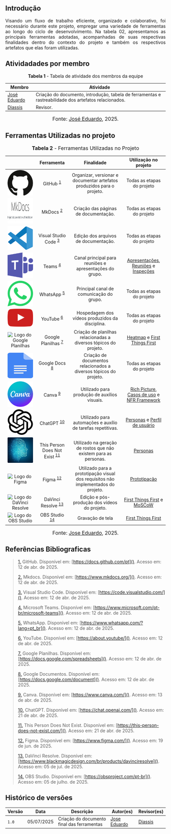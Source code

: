 ## Introdução

<p align="justify">
Visando um fluxo de trabalho eficiente, organizado e colaborativo, foi necessário durante este projeto, empregar uma variedade de ferramentas ao longo do ciclo de desenvolvimento. Na tabela 02, apresentamos as principais ferramentas adotadas, acompanhadas de suas respectivas finalidades dentro do contexto do projeto e também os respectivos artefatos que elas foram utilizadas. 
</p>

## Atividadades por membro 

<p style="text-align: center"><b>Tabela 1</b> - Tabela de atividade dos membros da equipe </p>

| Membro                                             | Atividade                      |
|----------------------------------------------------|------------------------------------|
| [José Eduardo](https://github.com/jevprado)        | Criação do documento, introdução, tabela de ferramentas e rastreabilidade dos artefatos relacionados. | 
| [Diassis](https://github.com/Diaxiz)               | Revisor. | 

<font size="3"><p style="text-align: center">Fonte: [José Eduardo](https://github.com/jevprado), 2025.</p></font>

## Ferramentas Utilizadas no projeto

<font size="3"><p style="text-align: center"><b>Tabela 2</b> - Ferramentas Utilizadas no Projeto</p></font>

|                                                                                                                           | Ferramenta                        | Finalidade                                                                | Utilização no projeto |
| :-----------------------------------------------------------------------------------------------------------------------: | :-------------------------------: | :------------------------------------------------------------------------: | :--------------------: |
| <img src="./../../assets/logoFerramentas/github.svg" alt="Logo do GitHub" style="height:80px;width:80px;">              | GitHub <sup>[1](#FRM1)</sup>      | Organizar, versionar e documentar artefatos produzidos para o projeto.    |   Todas as etapas do projeto                     |
| <img src="./../../assets/logoFerramentas/mkdocs.png" alt="Logo do MkDocs" style="height:80px;width:100px">              | MkDocs <sup>[2](#FRM2)</sup>      | Criação das páginas de documentação.                                       | Todas as etapas do projeto                       |
| <img src="./../../assets/logoFerramentas/visual-studio-code.svg" alt="Logo do VS Code" style="height:75px;width:80px">  | Visual Studio Code <sup>[3](#FRM3)</sup> | Edição dos arquivos de documentação.                                  |    Todas as etapas do projeto                    |
| <img src="./../../assets/logoFerramentas/microsoft-teams.svg" alt="Logo do Microsoft Teams" style="height:80px;width:90px;"> | Teams <sup>[4](#FRM4)</sup>     | Canal principal para reuniões e apresentações do grupo.                    |   [Apresentações](https://requisitos-de-software.github.io/2025.1-ReceitaFederal/apresentacoes/apresentacao1/), [Reuniões](https://requisitos-de-software.github.io/2025.1-ReceitaFederal/atas/ata1/) e [Inspeções](https://requisitos-de-software.github.io/2025.1-ReceitaFederal/inspecao/entrega01/inspecao-grupo6/)                     |
| <img src="./../../assets/logoFerramentas/whatsapp.svg" alt="Logo do WhatsApp" style="height:80px;width:80px">           | WhatsApp <sup>[5](#FRM5)</sup>    | Principal canal de comunicação do grupo.                                   | Todas as etapas do projeto                       |
| <img src="./../../assets/logoFerramentas/youtube.svg" alt="Logo do YouTube" style="height:56px;width:250px;">           | YouTube <sup>[6](#FRM6)</sup>     | Hospedagem dos vídeos produzidos da disciplina.                            |   Todas as etapas do projeto                     |
| <img src="./../../assets/logoFerramentas/sheets.svg" alt="Logo do Google Planilhas" style="height:80px;width:60px;">    | Google Planilhas <sup>[7](#FRM7)</sup> | Criação de planilhas relacionadas a diversos tópicos do projeto.        | [Heatmap](https://requisitos-de-software.github.io/2025.1-ReceitaFederal/planejamento/heatmap/) e  [First Things First](https://requisitos-de-software.github.io/2025.1-ReceitaFederal/elicitacao/priorizacao/ftf/)                      |
| <img src="./../../assets/logoFerramentas/docs.svg" alt="Logo do Google Docs" style="height:80px;width:80px;">           | Google Docs <sup>[8](#FRM8)</sup> | Criação de documentos relacionados a diversos tópicos do projeto.          |   Todas as etapas do projeto                     |
| <img src="./../../assets/logoFerramentas/canva.svg" alt="Logo do Canva" style="height:80px;width:80px;">                | Canva <sup>[9](#FRM9)</sup>       | Utilizado para produção de auxílios visuais.                               | [Rich Picture](https://requisitos-de-software.github.io/2025.1-ReceitaFederal/pre-rastreabilidade/richpicture/), [Casos de uso](https://requisitos-de-software.github.io/2025.1-ReceitaFederal/modelagem/casosdeuso/) e [NFR Framework](https://requisitos-de-software.github.io/2025.1-ReceitaFederal/modelagem-agil/nfr-framework/)                |
| <img src="./../../assets/logoFerramentas/chat-gpt.svg" alt="Logo do ChatGPT" style="height:80px;width:80px;">           | ChatGPT <sup>[10](#FRM10)</sup>   | Utilizado para automações e auxílio de tarefas repetitivas.               | [Personas](https://requisitos-de-software.github.io/2025.1-ReceitaFederal/elicitacao/personas/)    e   [Perfil de usuário](https://requisitos-de-software.github.io/2025.1-ReceitaFederal/elicitacao/perfil-usuario/)                  |
| <img src="./../../assets/logoFerramentas/thispersondoesntexist.png" alt="Logo do thispersondoesntexist" style="height:80px;width:80px;"> | This Person Does Not Exist <sup>[11](#FRM11)</sup> | Utilizado na geração de rostos que não existem para as personas. | [Personas](https://requisitos-de-software.github.io/2025.1-ReceitaFederal/elicitacao/personas/)                       |
| <img src="https://upload.wikimedia.org/wikipedia/commons/3/33/Figma-logo.svg" alt="Logo do Figma" style="height:80px;width:80px;">                   | Figma <sup>[12](#FRM12)</sup>     | Utilizado para a prototipação visual dos requisitos não implementados do projeto.             | [Prototipação](https://requisitos-de-software.github.io/2025.1-ReceitaFederal/validacao/prototipacao/)                       |
| <img src="https://upload.wikimedia.org/wikipedia/commons/9/90/DaVinci_Resolve_17_logo.svg" alt="Logo do DaVinci Resolve" style="height:80px;width:80px;"> | DaVinci Resolve <sup>[13](#FRM13)</sup> | Edição e pós-produção dos vídeos do projeto.                        |   [First Things First](https://requisitos-de-software.github.io/2025.1-ReceitaFederal/elicitacao/priorizacao/ftf/)  e   [MoSCoW](https://requisitos-de-software.github.io/2025.1-ReceitaFederal/elicitacao/priorizacao/MoSCoW/)             |
| <img src="https://upload.wikimedia.org/wikipedia/commons/d/d3/OBS_Studio_Logo.svg" alt="Logo do OBS Studio" style="height:80px;width:80px;">      | OBS Studio <sup>[14](#FRM14)</sup> | Gravação de tela          |  [First Things First](https://requisitos-de-software.github.io/2025.1-ReceitaFederal/elicitacao/priorizacao/ftf/)                      |



<font size="3"><p style="text-align: center">Fonte: [Jose Eduardo](https://github.com/jevprado), 2025.</p></font>

## Referências Bibliograficas

> <a id="FRM1" href="#anchor_1">1.</a> GitHub. Disponível em: [https://docs.github.com/pt](). Acesso em: 12 de abr. de 2025.
>
> <a id="FRM2" href="#anchor_2">2.</a> Mkdocs. Disponível em: [https://www.mkdocs.org/](). Acesso em: 12 de abr. de 2025.
>
> <a id="FRM3" href="#anchor_3">3.</a> Visual Studio Code. Disponível em: [https://code.visualstudio.com/](). Acesso em: 12 de abr. de 2025.
>
> <a id="FRM4" href="#anchor_4">4.</a> Microsoft Teams. Disponível em: [https://www.microsoft.com/pt-br/microsoft-teams](). Acesso em: 12 de abr. de 2025.
>
> <a id="FRM5" href="#anchor_5">5.</a> WhatsApp. Disponível em: [https://www.whatsapp.com/?lang=pt_br](). Acesso em: 12 de abr. de 2025.
>
> <a id="FRM6" href="#anchor_6">6.</a> YouTube. Disponível em: [https://about.youtube/](). Acesso em: 12 de abr. de 2025.
>
> <a id="FRM7" href="#anchor_7">7.</a> Google Planilhas. Disponível em: [https://docs.google.com/spreadsheets](). Acesso em: 12 de abr. de 2025.
>
> <a id="FRM8" href="#anchor_8">8.</a> Google Documentos. Disponível em: [https://docs.google.com/document](). Acesso em: 12 de abr. de 2025.
>
> <a id="FRM9" href="#anchor_9">9.</a> Canva. Disponível em: [https://www.canva.com/](). Acesso em: 13 de abr. de 2025.
>
> <a id="FRM10" href="#anchor_10">10.</a> ChatGPT. Disponível em: [https://chat.openai.com/](). Acesso em: 21 de abr. de 2025.
>
> <a id="FRM11" href="#anchor_11">11.</a> This Person Does Not Exist. Disponível em: [https://this-person-does-not-exist.com/](). Acesso em: 21 de abr. de 2025.
>
> <a id="FRM12" href="#anchor_12">12.</a> Figma. Disponível em: [https://www.figma.com/](). Acesso em: 19 de jun. de 2025.
>
> <a id="FRM13" href="#anchor_13">13.</a> DaVinci Resolve. Disponível em: [https://www.blackmagicdesign.com/br/products/davinciresolve](). Acesso em: 05 de jul. de 2025.
>
> <a id="FRM14" href="#anchor_14">14.</a> OBS Studio. Disponível em: [https://obsproject.com/pt-br](). Acesso em: 05 de julho. de 2025.
>


## Histórico de versões

Versão |   Data  | Descrição | Autor(es) | Revisor(es)
------ | ---- | ------ | ---------- | ----------
`1.0` | 05/07/2025 | Criação do documento final das ferramentas | [Jose Eduardo](https://github.com/jevprado) | [Diassis](https://github.com/Diaxiz)  |

